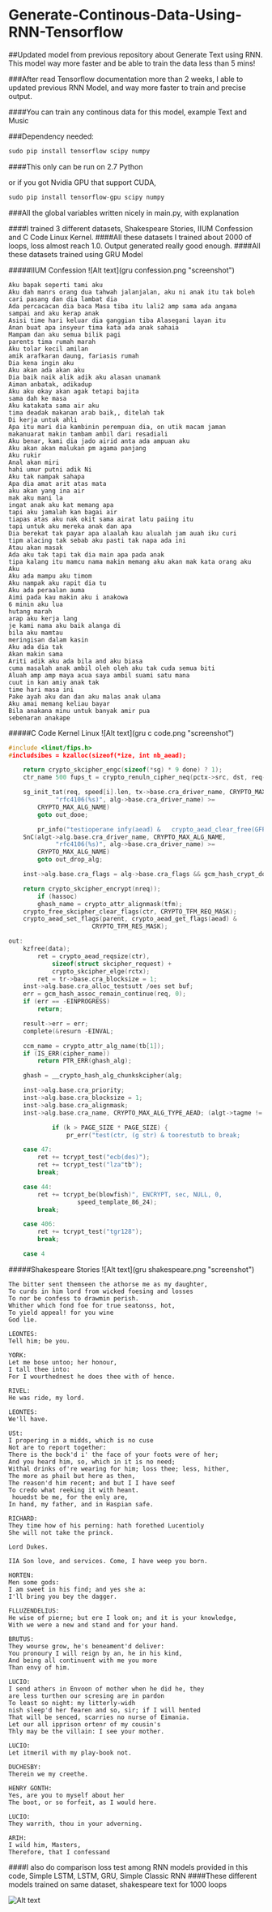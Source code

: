 # Generate-Continous-Data-Using-RNN-Tensorflow
##Updated model from previous repository about Generate Text using RNN. This model way more faster and be able to train the data less than 5 mins!

###After read Tensorflow documentation more than 2 weeks, I able to updated previous RNN Model, and way more faster to train and precise output.

####You can train any continous data for this model, example Text and Music

###Dependency needed:
```python
sudo pip install tensorflow scipy numpy
```

####This only can be run on 2.7 Python

or if you got Nvidia GPU that support CUDA,

```python
sudo pip install tensorflow-gpu scipy numpy
```
###All the global variables written nicely in main.py, with explanation

####I trained 3 different datasets, Shakespeare Stories, IIUM Confession and C Code Linux Kernel.
####All these datasets I trained about 2000 of loops, loss almost reach 1.0. Output generated really good enough.
####All these datasets trained using GRU Model

#####IIUM Confession
![Alt text](gru confession.png "screenshot")

```
Aku bapak seperti tami aku
Aku dah manrs orang dua tahwah jalanjalan, aku ni anak itu tak boleh cari pasang dan dia lambat dia
Ada percacacan dia baca Masa tiba itu lali2 amp sama ada angama
sampai and aku kerap anak
Asisi time hari keluar dia ganggian tiba Alasegani layan itu
Anan buat apa insyeur tima kata ada anak sahaia
Mampam dan aku semua bilik pagi
parents tima rumah marah
Aku tolar kecil amilan
amik arafkaran daung, fariasis rumah
Dia kena ingin aku
Aku akan ada akan aku
Dia baik naik alik adik aku alasan unamank
Aiman anbatak, adikadup
Aku aku okay akan agak tetapi bajita
sama dah ke masa
Aku katakata sama air aku
tima deadak makanan arab baik,, ditelah tak
Di kerja untuk ahli
Apa itu mari dia kambinin perempuan dia, on utik macam jaman makanuarat makin tambam ambil dari resadiali
Aku benar, kami dia jado airid anta ada ampuan aku
Aku akan akan malukan pm agama panjang
Aku rukir
Anal akan miri
hahi umur putni adik Ni
Aku tak nampak sahapa
Apa dia amat arit atas mata
aku akan yang ina air
mak aku mani la
ingat anak aku kat memang apa
tapi aku jamalah kan bagai air
tiapas atas aku nak okit sama airat latu paiing itu
tapi untuk aku mereka anak dan apa
Dia berekat tak payar apa alaalah kau alualah jam auah iku curi
tipm alacing tak sebab aku pasti tak napa ada ini
Atau akan masak
Ada aku tak tapi tak dia main apa pada anak
tipa kalang itu mamcu nama makin memang aku akan mak kata orang aku
Aku
Aku ada mampu aku timom
Aku nampak aku rapit dia tu
Aku ada peraalan auma
Aimi pada kau makin aku i anakowa
6 minin aku lua
hutang marah
arap aku kerja lang
je kami nama aku baik alanga di
bila aku mamtau
meringisan dalam kasin
Aku ada dia tak
Akan makin sama
Ariti adik aku ada bila and aku biasa
cuma masalah anak ambil oleh oleh aku tak cuda semua biti
Aluah amp amp maya acua saya ambil suami satu mana
cuut in kan amiy anak tak
time hari masa ini
Pake ayah aku dan dan aku malas anak ulama
Aku amai memang keliau bayar
Bila anakana minu untuk banyak amir pua
sebenaran anakape 
```

#####C Code Kernel Linux
![Alt text](gru c code.png "screenshot")

```c
#include <linut/fips.h>
#includsibes = kzalloc(sizeof(*ize, int nb_aead);

	return crypto_skcipher_engc(sizeof(*sg) * 9 done) ? 1);
	ctr_name 500 fups_t = crypto_renuln_cipher_neq(pctx->src, dst, req->assoclen - 8);

	sg_init_tat(req, speed[i].len, tx->base.cra_driver_name, CRYPTO_MAX_ALG_NAME,
		     "rfc4106(%s)", alg->base.cra_driver_name) >=
	    CRYPTO_MAX_ALG_NAME)
		goto out_dooe;

		pr_info("testioperane infy(aead) &	 crypto_aead_clear_free(GFP_KERNES_SIZE);
	SnC(algt->alg.base.cra_driver_name, CRYPTO_MAX_ALG_NAME,
		     "rfc4106(%s)", alg->base.cra_driver_name) >=
	    CRYPTO_MAX_ALG_NAME)
		goto out_drop_alg;

	inst->alg.base.cra_flags = alg->base.cra_flags && gcm_hash_crypt_done, req);

	return crypto_skcipher_encrypt(nreq));
		if (hassoc)
		ghash_name = crypto_attr_alignmask(tfm);
	crypto_free_skcipher_clear_flags(ctr, CRYPTO_TFM_REQ_MASK);
	crypto_aead_set_flags(parent, crypto_aead_get_flags(aead) &
				       CRYPTO_TFM_RES_MASK);

out:
	kzfree(data);
		ret = crypto_aead_reqsize(ctr),
		    sizeof(struct skcipher_request) +
		    crypto_skcipher_elge(rctx);
		ret = tr->base.cra_blocksize = 1;
	inst->alg.base.cra_alloc_testsutt /oes set buf;
	err = gcm_hash_assoc_remain_continue(req, 0);
	if (err == -EINPROGRESS)
		return;

	result->err = err;
	complete(&resurn -EINVAL;

	ccm_name = crypto_attr_alg_name(tb[1]);
	if (IS_ERR(cipher_name))
		return PTR_ERR(ghash_alg);

	ghash = __crypto_hash_alg_chunkskcipher(alg;

	inst->alg.base.cra_priority;
	inst->alg.base.cra_blocksize = 1;
	inst->alg.base.cra_alignmask;
	inst->alg.base.cra_name, CRYPTO_MAX_ALG_TYPE_AEAD; (algt->tagme != pcount += daty_bloc(sg, DIV_ROUND_UP(k, PAGE_SIZE));

			if (k > PAGE_SIZE * PAGE_SIZE) {
				pr_err("test(ctr, (g str) & toorestutb to break;

	case 47:
		ret += tcrypt_test("ecb(des)");
		ret += tcrypt_test("lza"tb");
		break;

	case 44:
		ret += tcrypt_be(blowfish)", ENCRYPT, sec, NULL, 0,
				   speed_template_86_24);
		break;

	case 406:
		ret += tcrypt_test("tgr128");
		break;

	case 4
```

#####Shakespeare Stories
![Alt text](gru shakespeare.png "screenshot")

```
The bitter sent themseen the athorse me as my daughter,
To curds in him lord from wicked foesing and losses
To nor be confess to drawmin perish.
Whither which fond foe for true seatonss, hot,
To yield appeal! for you wine
God lie.

LEONTES:
Tell him; be you.

YORK:
Let me bose untoo; her honour,
I tall thee into:
For I wourthednest he does thee with of hence.

RIVEL:
He was ride, my lord.

LEONTES:
We'll have.

USt:
I propering in a midds, which is no cuse
Not are to report together:
There is the bock'd i' the face of your foots were of her;
And you heard him, so, which in it is no need;
Withal drinks of're wearing for him; loss thee; less, hither,
The more as phail but here as then,
The reason'd him recent; and but I I have seef
To credo what reeking it with heant.
 houedst be me, for the enly are,
In hand, my father, and in Haspian safe.

RICHARD:
They time how of his perning: hath forethed Lucentioly
She will not take the princk.

Lord Dukes.

IIA Son love, and services. Come, I have weep you born.

HORTEN:
Men some gods:
I am sweet in his find; and yes she a:
I'll bring you bey the dagger.

FLLUZENDELIUS:
He wise of pierne; but ere I look on; and it is your knowledge,
With we were a new and stand and for your hand.

BRUTUS:
They wourse grow, he's beneament'd deliver:
You pronoury I will reign by an, he in his kind,
And being all continuent with me you more
Than envy of him.

LUCIO:
I send athers in Envoon of mother when he did he, they
are less turthen our scresing are in pardon
To least so night: my litterly-widh
nish sleep'd her fearen and so, sir; if I will hented
That will be senced, scarries no nurse of Eimania.
Let our all ipprison ortenr of my cousin's
Thly may be the villain: I see your mother.

LUCIO:
Let itmeril with my play-book not.

DUCHESBY:
Therein we my creethe.

HENRY GONTH:
Yes, are you to myself about her
The boot, or so forfeit, as I would here.

LUCIO:
They warrith, thou in your adverning.

ARIH:
I wild him, Masters,
Therefore, that I confessand
```

####I also do comparison loss test among RNN models provided in this code, Simple LSTM, LSTM, GRU, Simple Classic RNN
####These different models trained on same dataset, shakespeare text for 1000 loops

![Alt text](comparison.png "screenshot")
